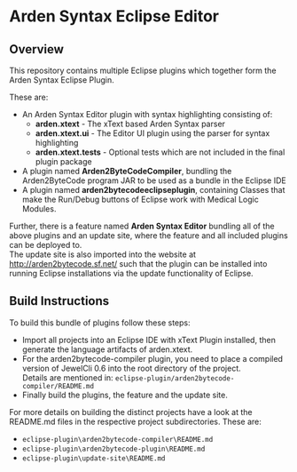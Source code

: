 # Arden Syntax Eclipse Editor

## Overview

This repository contains multiple Eclipse plugins which 
together form the Arden Syntax Eclipse Plugin.

These are:

* An Arden Syntax Editor plugin with syntax highlighting
  consisting of:
    * **arden.xtext** - The xText based Arden Syntax parser
    * **arden.xtext.ui** - The Editor UI plugin using the parser
      for syntax highlighting
    * **arden.xtext.tests** - Optional tests which are not
      included in the final plugin package
* A plugin named **Arden2ByteCodeCompiler**, bundling the 
  Arden2ByteCode program JAR to be used as a bundle in the 
  Eclipse IDE
* A plugin named **arden2bytecodeeclipseplugin**, containing
  Classes that make the Run/Debug buttons of Eclipse work
  with Medical Logic Modules.

Further, there is a feature named **Arden Syntax Editor**
bundling all of the above plugins and an update site, where
the feature and all included plugins can be deployed to.  
The update site is also imported into the website at 
http://arden2bytecode.sf.net/ such that the plugin can be
installed into running Eclipse installations via the
update functionality of Eclipse.

## Build Instructions

To build this bundle of plugins follow these steps:

* Import all projects into an 
  Eclipse IDE with xText Plugin installed, then generate the 
  language artifacts of arden.xtext. 
* For the arden2bytecode-compiler plugin, you need to place a 
  compiled version of JewelCli 0.6 into the root directory of the 
  project.  
  Details are mentioned in:
  `eclipse-plugin/arden2bytecode-compiler/README.md`
* Finally build the plugins, the feature and the update site.

For more details on building the distinct projects have a look
at the README.md files in the respective project 
subdirectories. These are:

* `eclipse-plugin\arden2bytecode-compiler\README.md`
* `eclipse-plugin\arden2bytecode-plugin\README.md`
* `eclipse-plugin\update-site\README.md`
